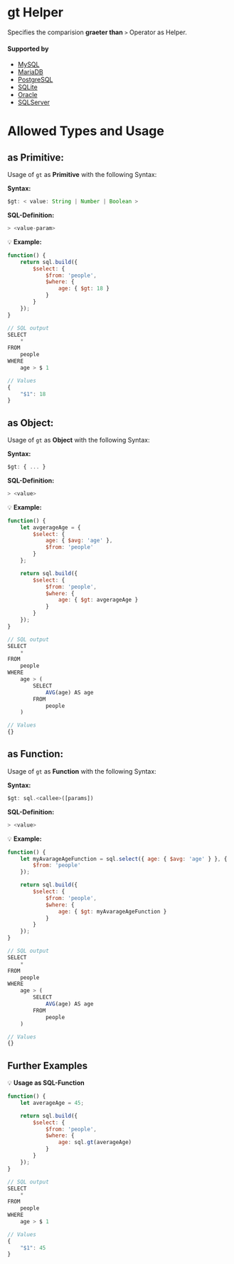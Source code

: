 # gt Helper
Specifies the comparision **graeter than** `>` Operator as Helper.

#### Supported by
- [MySQL](https://dev.mysql.com/doc/refman/5.7/en/func-op-summary-ref.html)
- [MariaDB](https://mariadb.com/kb/en/library/greater-than/)
- [PostgreSQL](https://www.postgresql.org/docs/9.5/static/functions-comparison.html)
- [SQLite](https://sqlite.org/lang_expr.html)
- [Oracle](https://docs.oracle.com/html/A95915_01/sqopr.htm#sthref149)
- [SQLServer](https://docs.microsoft.com/en-US/sql/t-sql/language-elements/greater-than-transact-sql)

# Allowed Types and Usage

## as Primitive:

Usage of `gt` as **Primitive** with the following Syntax:

**Syntax:**

```javascript
$gt: < value: String | Number | Boolean >
```

**SQL-Definition:**
```javascript
> <value-param>
```

:bulb: **Example:**
```javascript
function() {
    return sql.build({
        $select: {
            $from: 'people',
            $where: {
                age: { $gt: 18 }
            }
        }
    });
}

// SQL output
SELECT
    *
FROM
    people
WHERE
    age > $ 1

// Values
{
    "$1": 18
}
```

## as Object:

Usage of `gt` as **Object** with the following Syntax:

**Syntax:**

```javascript
$gt: { ... }
```

**SQL-Definition:**
```javascript
> <value>
```

:bulb: **Example:**
```javascript
function() {
    let avgerageAge = {
        $select: {
            age: { $avg: 'age' },
            $from: 'people'
        }
    };

    return sql.build({
        $select: {
            $from: 'people',
            $where: {
                age: { $gt: avgerageAge }
            }
        }
    });
}

// SQL output
SELECT
    *
FROM
    people
WHERE
    age > (
        SELECT
            AVG(age) AS age
        FROM
            people
    )

// Values
{}
```

## as Function:

Usage of `gt` as **Function** with the following Syntax:

**Syntax:**

```javascript
$gt: sql.<callee>([params])
```

**SQL-Definition:**
```javascript
> <value>
```

:bulb: **Example:**
```javascript
function() {
    let myAvarageAgeFunction = sql.select({ age: { $avg: 'age' } }, {
        $from: 'people'
    });

    return sql.build({
        $select: {
            $from: 'people',
            $where: {
                age: { $gt: myAvarageAgeFunction }
            }
        }
    });
}

// SQL output
SELECT
    *
FROM
    people
WHERE
    age > (
        SELECT
            AVG(age) AS age
        FROM
            people
    )

// Values
{}
```

## Further Examples

:bulb: **Usage as SQL-Function**
```javascript
function() {
    let averageAge = 45;

    return sql.build({
        $select: {
            $from: 'people',
            $where: {
                age: sql.gt(averageAge)
            }
        }
    });
}

// SQL output
SELECT
    *
FROM
    people
WHERE
    age > $ 1

// Values
{
    "$1": 45
}
```

